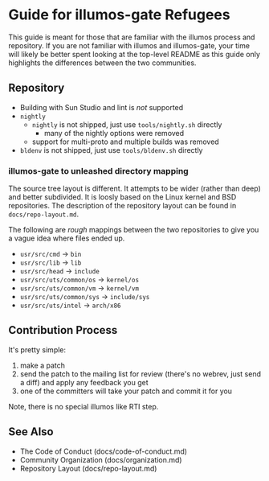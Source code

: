 Guide for illumos-gate Refugees
===============================

This guide is meant for those that are familiar with the illumos process and
repository.  If you are not familiar with illumos and illumos-gate, your
time will likely be better spent looking at the top-level README as this
guide only highlights the differences between the two communities.

Repository
----------

* Building with Sun Studio and lint is *not* supported
* `nightly`
  - `nightly` is not shipped, just use `tools/nightly.sh` directly
    - many of the nightly options were removed
  - support for multi-proto and multiple builds was removed
* `bldenv` is not shipped, just use `tools/bldenv.sh` directly

### illumos-gate to unleashed directory mapping

The source tree layout is different.  It attempts to be wider (rather than
deep) and better subdivided.  It is loosly based on the Linux kernel and
BSD repositories.  The description of the repository layout can be found in
`docs/repo-layout.md`.

The following are *rough* mappings between the two repositories to give you
a vague idea where files ended up.

* `usr/src/cmd` -> `bin`
* `usr/src/lib` -> `lib`
* `usr/src/head` -> `include`
* `usr/src/uts/common/os` -> `kernel/os`
* `usr/src/uts/common/vm` -> `kernel/vm`
* `usr/src/uts/common/sys` -> `include/sys`
* `usr/src/uts/intel` -> `arch/x86`

Contribution Process
--------------------

It's pretty simple:

1. make a patch
2. send the patch to the mailing list for review (there's no webrev, just
   send a diff) and apply any feedback you get
3. one of the committers will take your patch and commit it for you

Note, there is no special illumos like RTI step.

See Also
--------

* The Code of Conduct (docs/code-of-conduct.md)
* Community Organization (docs/organization.md)
* Repository Layout (docs/repo-layout.md)
